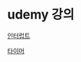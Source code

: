 # udemy 강의

[인터럽트](udemy%20%E1%84%80%E1%85%A1%E1%86%BC%E1%84%8B%E1%85%B4%208b17a578ed11433fa22f5a18b4c654ca/%E1%84%8B%E1%85%B5%E1%86%AB%E1%84%90%E1%85%A5%E1%84%85%E1%85%A5%E1%86%B8%E1%84%90%E1%85%B3%20f9af428cf19f41d18915e4cfafb6ebe7.md)

[타이머](udemy%20%E1%84%80%E1%85%A1%E1%86%BC%E1%84%8B%E1%85%B4%208b17a578ed11433fa22f5a18b4c654ca/%E1%84%90%E1%85%A1%E1%84%8B%E1%85%B5%E1%84%86%E1%85%A5%20a4e0c228fcc1472e8cc0f503dd4e6c4a.md)